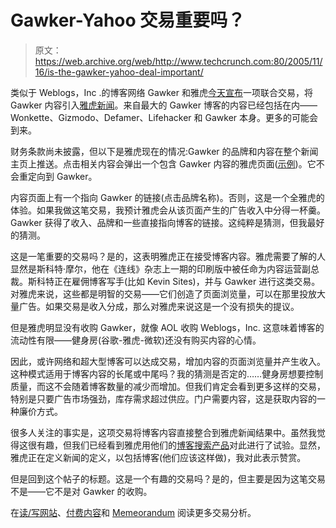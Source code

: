 # Gawker-Yahoo 交易重要吗？

> 原文：<https://web.archive.org/web/http://www.techcrunch.com:80/2005/11/16/is-the-gawker-yahoo-deal-important/>

类似于 Weblogs，Inc .的博客网络 Gawker 和雅虎[今天宣布](https://web.archive.org/web/20211202032823/http://today.reuters.co.uk/News/NewsArticle.aspx?type=internetNews&storyID=2005-11-16T052418Z_01_KWA619348_RTRIDST_0_OUKIN-UK-MEDIA-YAHOO-GAWKER.XML)一项联合交易，将 Gawker 内容引入[雅虎新闻](https://web.archive.org/web/20211202032823/http://news.yahoo.com/)。来自最大的 Gawker 博客的内容已经包括在内——Wonkette、Gizmodo、Defamer、Lifehacker 和 Gawker 本身。更多的可能会到来。

财务条款尚未披露，但以下是雅虎现在的情况:Gawker 的品牌和内容在整个新闻主页上推送。点击相关内容会弹出一个包含 Gawker 内容的雅虎页面([示例](https://web.archive.org/web/20211202032823/http://news.yahoo.com/s/lifehacker/20051117/tc_lifehacker/howtomeditate;_ylt=AseqJYzJDq.ln0QXLpCwx6Ks0NUE;_ylu=X3oDMTA3cjE0b2MwBHNlYwM3Mzg-))。它不会重定向到 Gawker。

内容页面上有一个指向 Gawker 的链接(点击品牌名称)。否则，这是一个全雅虎的体验。如果我做这笔交易，我预计雅虎会从该页面产生的广告收入中分得一杯羹。Gawker 获得了收入、品牌和一些直接指向博客的链接。这纯粹是猜测，但我最好的猜测。

 [](https://web.archive.org/web/20211202032823/http://news.yahoo.com/s/lifehacker/20051117/tc_lifehacker/howtomeditate;_ylt=AqM72a.1Pdd1eVZOipwXV2qs0NUE;_ylu=X3oDMTA3cjE0b2MwBHNlYwM3Mzg-) 这是一笔重要的交易吗？是的，这表明雅虎正在接受博客内容。雅虎需要了解的人显然是斯科特·摩尔，他在《连线》杂志上一期的印刷版中被任命为内容运营副总裁。斯科特正在雇佣博客写手(比如 Kevin Sites)，并与 Gawker 进行这类交易。对雅虎来说，这些都是明智的交易——它们创造了页面浏览量，可以在那里投放大量广告。如果交易是收入分成，那么对雅虎来说这是一个没有损失的提议。

但是雅虎明显没有收购 Gawker，就像 AOL 收购 Weblogs，Inc. 这意味着博客的流动性有限——健身房(谷歌-雅虎-微软)还没有购买内容的心情。

因此，或许网络和超大型博客可以达成交易，增加内容的页面浏览量并产生收入。这种模式适用于博客内容的长尾或中尾吗？我的猜测是否定的……健身房想要控制质量，而这不会随着博客数量的减少而增加。但我们肯定会看到更多这样的交易，特别是只要广告市场强劲，库存需求超过供应。门户需要内容，这是获取内容的一种廉价方式。

很多人关注的事实是，这项交易将博客内容直接整合到雅虎新闻结果中。虽然我觉得这很有趣，但我们已经看到雅虎用他们的[博客搜索产品](https://web.archive.org/web/20211202032823/http://www.beta.techcrunch.com/2005/10/10/yahoo-blog-search/)对此进行了试验。显然，雅虎正在定义新闻的定义，以包括博客(他们应该这样做)，我对此表示赞赏。

但是回到这个帖子的标题。这是一个有趣的交易吗？是的，但主要是因为这笔交易不是——它不是对 Gawker 的收购。

在[读/写网站](https://web.archive.org/web/20211202032823/http://www.readwriteweb.com/archives/002942.php)、[付费内容](https://web.archive.org/web/20211202032823/http://www.paidcontent.org/pc/arch/2005_11_16.shtml#052417)和 [Memeorandum](https://web.archive.org/web/20211202032823/http://tech.memeorandum.com/051116/p41#a051116p41) 阅读更多交易分析。